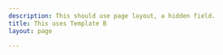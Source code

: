 ```yaml
---
description: This should use page layout, a hidden field.
title: This uses Template B
layout: page

---
```

